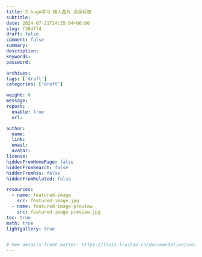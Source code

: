 ```yaml
---
title: 2.hugo学习 插入图片 资源存放
subtitle:
date: 2024-07-21T14:35:04+08:00
slug: f30d7fd
draft: false
comment: false
summary:
description:
keywords:
password:

archives:
tags: ['draft']
categories: ['draft']

weight: 0
message:
repost:
  enable: true
  url:

author:
  name:
  link:
  email:
  avatar:
license:
hiddenFromHomePage: false
hiddenFromSearch: false
hiddenFromRss: false
hiddenFromRelated: false

resources:
  - name: featured-image
    src: featured-image.jpg
  - name: featured-image-preview
    src: featured-image-preview.jpg
toc: true
math: true
lightgallery: true


# See details front matter: https://fixit.lruihao.cn/documentation/content-management/introduction/#front-matter
---
```


<!--more-->